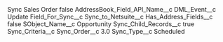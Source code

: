 <?xml version="1.0" encoding="UTF-8"?>
<CustomMetadata xmlns="http://soap.sforce.com/2006/04/metadata" xmlns:xsi="http://www.w3.org/2001/XMLSchema-instance" xmlns:xsd="http://www.w3.org/2001/XMLSchema">
    <label>Sync Sales Order</label>
    <protected>false</protected>
    <values>
        <field>AddressBook_Field_API_Name__c</field>
        <value xsi:nil="true"/>
    </values>
    <values>
        <field>DML_Event__c</field>
        <value xsi:type="xsd:string">Update</value>
    </values>
    <values>
        <field>Field_For_Sync__c</field>
        <value xsi:type="xsd:string">Sync_to_Netsuite__c</value>
    </values>
    <values>
        <field>Has_Address_Fields__c</field>
        <value xsi:type="xsd:boolean">false</value>
    </values>
    <values>
        <field>SObject_Name__c</field>
        <value xsi:type="xsd:string">Opportunity</value>
    </values>
    <values>
        <field>Sync_Child_Records__c</field>
        <value xsi:type="xsd:boolean">true</value>
    </values>
    <values>
        <field>Sync_Criteria__c</field>
        <value xsi:nil="true"/>
    </values>
    <values>
        <field>Sync_Order__c</field>
        <value xsi:type="xsd:double">3.0</value>
    </values>
    <values>
        <field>Sync_Type__c</field>
        <value xsi:type="xsd:string">Scheduled</value>
    </values>
</CustomMetadata>
